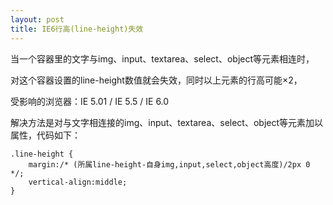 ```yaml
---
layout: post
title: IE6行高(line-height)失效
---
```


当一个容器里的文字与img、input、textarea、select、object等元素相连时，

对这个容器设置的line-height数值就会失效，同时以上元素的行高可能×2，

受影响的浏览器：IE 5.01 / IE 5.5 / IE 6.0

解决方法是对与文字相连接的img、input、textarea、select、object等元素加以属性，代码如下：

    .line-height {   
        margin:/* (所属line-height-自身img,input,select,object高度)/2px 0 */;   
        vertical-align:middle;   
    }
